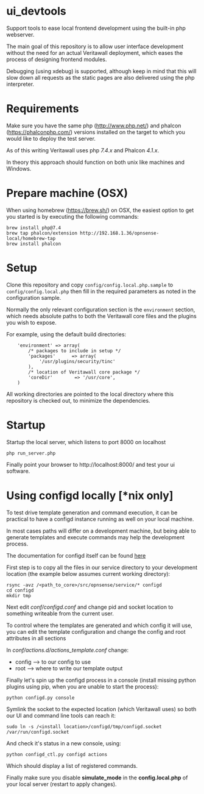 # ui_devtools

Support tools to ease local frontend development using the built-in
php webserver.

The main goal of this repository is to allow user interface development without the need
for an actual Veritawall deployment, which eases the process of designing frontend modules.

Debugging (using xdebug) is supported, although keep in mind that this will slow down all requests as
the static pages are also delivered using the php interpreter.

# Requirements

Make sure you have the same php (http://www.php.net/) and phalcon (https://phalconphp.com/) versions installed on the target to
which you would like to deploy the test server.

As of this writing Veritawall uses php _7.4.x_ and Phalcon _4.1.x_.

In theory this approach should function on both unix like machines and Windows.

# Prepare machine (OSX)

When using homebrew (https://brew.sh/) on OSX, the easiest option to get you started is by executing
the following commands:

```
brew install php@7.4
brew tap phalcon/extension http://192.168.1.36/opnsense-local/homebrew-tap
brew install phalcon
```

# Setup

Clone this repository and copy `config/config.local.php.sample` to
`config/config.local.php` then fill in the required parameters as noted in the
configuration sample.

Normally the only relevant configuration section is the `environment` section, which needs
absolute paths to both the Veritawall core files and the plugins you wish to expose.

For example, using the default build directories:

```
    'environment' => array(
        /* packages to include in setup */
        'packages'      => array(
            '/usr/plugins/security/tinc'
        ),
        /* location of Veritawall core package */
        'coreDir'        => '/usr/core',
    )
```

All working directories are pointed to the local directory where this
repository is checked out, to minimize the dependencies.

# Startup

Startup the local server, which listens to port 8000 on localhost

```
php run_server.php
```

Finally point your browser to http://localhost:8000/ and test your ui software.

# Using configd locally [*nix only]

To test drive template generation and command execution, it can be practical to have a configd instance running as well on your local machine.

In most cases paths will differ on a development machine, but being able to generate templates and execute commands may help the development process.

The documentation for configd itself can be found [here](https://veritawall.com)

First step is to copy all the files in our service directory to your development location (the example below assumes current working directory):

```
rsync -avz /<path_to_core>/src/opnsense/service/* configd
cd configd
mkdir tmp
```

Next edit _conf/configd.conf_ and change pid and socket location to something writeable from the current user.

To control where the templates are generated and which config it will use, you can edit the template configuration and change the config and root attributes in all sections

In _conf/actions.d/actions_template.conf_ change:

- config --> to our config to use
- root --> where to write our template output

Finally let's spin up the configd process in a console (install missing python plugins using pip, when you are unable to start the process):

```
python configd.py console
```

Symlink the socket to the expected location (which Veritawall uses) so both our UI and command
line tools can reach it:

```
sudo ln -s /<install location>/configd/tmp/configd.socket /var/run/configd.socket
```

And check it's status in a new console, using:

```
python configd_ctl.py configd actions
```

Which should display a list of registered commands.

Finally make sure you disable **simulate_mode** in the **config.local.php** of your
local server (restart to apply changes).
